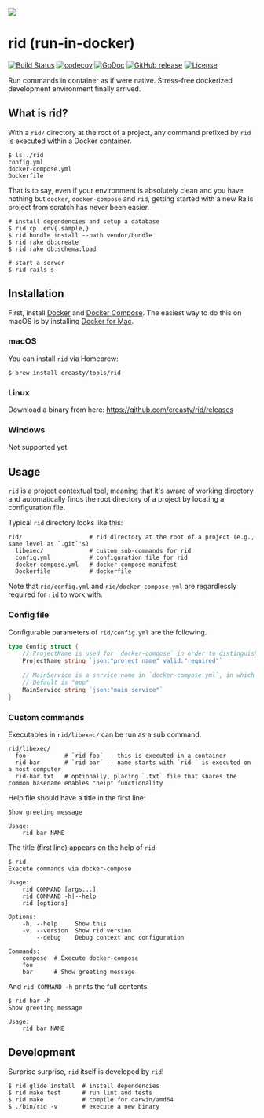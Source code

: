 ![](https://cloud.githubusercontent.com/assets/1695538/24829859/002571a4-1cb5-11e7-8e1b-c9b04d171828.png)


rid (run-in-docker)
===================

[![Build Status](https://travis-ci.org/creasty/rid.svg?branch=master)](https://travis-ci.org/creasty/rid)
[![codecov](https://codecov.io/gh/creasty/rid/branch/master/graph/badge.svg)](https://codecov.io/gh/creasty/rid)
[![GoDoc](https://godoc.org/github.com/creasty/rid?status.svg)](https://godoc.org/github.com/creasty/rid)
[![GitHub release](https://img.shields.io/github/release/creasty/rid.svg)](https://github.com/creasty/rid/releases)
[![License](https://img.shields.io/github/license/creasty/rid.svg)](./LICENSE)

Run commands in container as if were native. Stress-free dockerized development environment finally arrived.


What is rid?
------------

With a `rid/` directory at the root of a project, any command prefixed by `rid` is executed within a Docker container.

```hcl
$ ls ./rid
config.yml
docker-compose.yml
Dockerfile
```

That is to say, even if your environment is absolutely clean and you have nothing but `docker`, `docker-compose` and `rid`, getting started with a new Rails project from scratch has never been easier.

```hcl
# install dependencies and setup a database
$ rid cp .env{.sample,}
$ rid bundle install --path vendor/bundle
$ rid rake db:create
$ rid rake db:schema:load

# start a server
$ rid rails s
```


Installation
------------

First, install [Docker](https://docs.docker.com/engine/installation/) and [Docker Compose](https://docs.docker.com/compose/install/).
The easiest way to do this on macOS is by installing [Docker for Mac](https://docs.docker.com/docker-for-mac/).

### macOS

You can install `rid` via Homebrew:

```hcl
$ brew install creasty/tools/rid
```

### Linux

Download a binary from here: https://github.com/creasty/rid/releases

### Windows

Not supported yet


Usage
-----

`rid` is a project contextual tool, meaning that it's aware of working directory and automatically finds the root directory of a project by locating a configuration file.

Typical `rid` directory looks like this:

```hcl
rid/                   # rid directory at the root of a project (e.g., same level as `.git`'s)
  libexec/             # custom sub-commands for rid
  config.yml           # configuration file for rid
  docker-compose.yml   # docker-compose manifest
  Dockerfile           # dockerfile
```

Note that `rid/config.yml` and `rid/docker-compose.yml` are regardlessly required for `rid` to work with.

### Config file

Configurable parameters of `rid/config.yml` are the following.

```go
type Config struct {
	// ProjectName is used for `docker-compose` in order to distinguish projects in other locations
	ProjectName string `json:"project_name" valid:"required"`

	// MainService is a service name in `docker-compose.yml`, in which container commands given to rid are executed
	// Default is "app"
	MainService string `json:"main_service"`
}
```

### Custom commands

Executables in `rid/libexec/` can be run as a sub command.

```hcl
rid/libexec/
  foo           # `rid foo` -- this is executed in a container
  rid-bar       # `rid bar` -- name starts with `rid-` is executed on a host computer
  rid-bar.txt   # optionally, placing `.txt` file that shares the common basename enables "help" functionality
```

Help file should have a title in the first line:

```
Show greeting message

Usage:
    rid bar NAME
```

The title (first line) appears on the help of `rid`.

```hcl
$ rid
Execute commands via docker-compose

Usage:
    rid COMMAND [args...]
    rid COMMAND -h|--help
    rid [options]

Options:
    -h, --help     Show this
    -v, --version  Show rid version
        --debug    Debug context and configuration

Commands:
    compose  # Execute docker-compose
    foo
    bar      # Show greeting message
```

And `rid COMMAND -h` prints the full contents.

```
$ rid bar -h
Show greeting message

Usage:
    rid bar NAME
```


Development
-----------

Surprise surprise, `rid` itself is developed by `rid`!

```hcl
$ rid glide install  # install dependencies
$ rid make test      # run lint and tests
$ rid make           # compile for darwin/amd64
$ ./bin/rid -v       # execute a new binary
```
